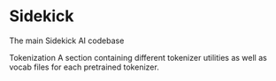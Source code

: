 # Sidekick
The main Sidekick AI codebase

Tokenization
A section containing different tokenizer utilities as well as vocab files for each pretrained tokenizer.
